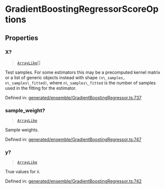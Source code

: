# GradientBoostingRegressorScoreOptions

## Properties

### X?

> [`ArrayLike`](../types/ArrayLike.md)[]

Test samples. For some estimators this may be a precomputed kernel matrix or a list of generic objects instead with shape `(n\_samples, n\_samples\_fitted)`, where `n\_samples\_fitted` is the number of samples used in the fitting for the estimator.

Defined in:  [generated/ensemble/GradientBoostingRegressor.ts:737](https://github.com/transitive-bullshit/scikit-learn-ts/blob/92ab806/packages/sklearn/src/generated/ensemble/GradientBoostingRegressor.ts#L737)

### sample\_weight?

> [`ArrayLike`](../types/ArrayLike.md)

Sample weights.

Defined in:  [generated/ensemble/GradientBoostingRegressor.ts:747](https://github.com/transitive-bullshit/scikit-learn-ts/blob/92ab806/packages/sklearn/src/generated/ensemble/GradientBoostingRegressor.ts#L747)

### y?

> [`ArrayLike`](../types/ArrayLike.md)

True values for `X`.

Defined in:  [generated/ensemble/GradientBoostingRegressor.ts:742](https://github.com/transitive-bullshit/scikit-learn-ts/blob/92ab806/packages/sklearn/src/generated/ensemble/GradientBoostingRegressor.ts#L742)
